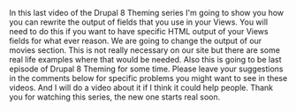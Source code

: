 <!--
{
"name" : "views-fields",
"version" : "0.1",
"title" : "Rewriting Views Fields",
"description" : "Drupal 8 Theming, Part 8",
"homepage" : "https://www.youtube.com/playlist?list=PLUBR53Dw-Ef818EUxzNoWKcQ7PYUXpFFA",
"freshnessDate" : 2015-12-10,
"license" : "Standard YouTube License"
}
-->

<!-- @section, "title" : "Part 19 - Rewriting Views Fields" -->

In this last video of the Drupal 8 Theming series I'm going to show you how you can rewrite the output of fields that you use in your Views.
You will need to do this if you want to have specific HTML output of your Views fields for what ever reason.
We are going to change the output of our movies section. This is not really necessary on our site but there are some real life examples where that would be needed.
Also this is going to be last episode of Drupal 8 Theming for some time. Please leave your suggestions in the comments below for specific problems you might want to see in these videos. And I will do a video about it if I think it could help people.
Thank you for watching this series, the new one starts real soon.


<!-- @asset, "contentType": "outlearn/video", "provider": "youtube", "url": "https://www.youtube.com/embed/YgjqEHrLETc" -->
